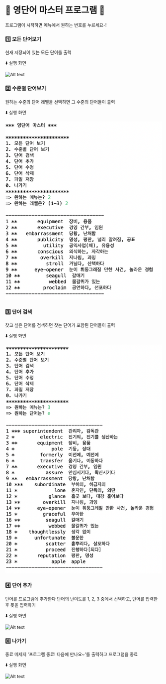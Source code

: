 📖 영단어 마스터 프로그램 📖
=======================

프로그램이 시작하면 메뉴에서 원하는 번호를 누르세요-!

### 1️⃣ 모든 단어보기
현재 저장되어 있는 모든 단어를 출력

⬇️ 실행 화면

![Alt text](./screenshot/1모든단어보기.png)

### 2️⃣ 수준별 단어보기
원하는 수준의 단어 레벨을 선택하면 그 수준의 단어들이 출력

⬇️ 실행 화면

![Alt text](./screenshot/2_vocab_level.png)

### 3️⃣ 단어 검색
찾고 싶은 단어를 검색하면 찾는 단어가 포함된 단어들이 출력

⬇️ 실행 화면

![Alt text](./screenshot/3_vocab_search.png)

### 4️⃣ 단어 추가
단어를 프로그램에 추가한다
단어의 난이도를 1, 2, 3 중에서 선택하고, 단어를 입력한 후 뜻을 입력하기

⬇️ 실행 화면

![Alt text](./screenshot/4단어추가.png)

### 0️⃣ 나가기
종료 메세지 '프로그램 종료! 다음에 만나요~'를 출력하고 프로그램을 종료

⬇️ 실행 화면

![Alt text](./screenshot/0나가기.png)